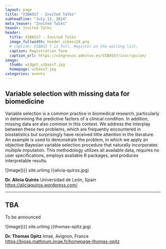 ```yaml
---
layout: page
title: "VIBASS7 - Invited Talks"
subheadline: "July 12, 2024"
meta_teaser: "Invited Talks"
teaser: Invited Talks
header:
  title: VIBASS7 - Invited Talks
  image_fullwidth: header_vibass18.png
  # caption: VIBASS 7 is full. Register on the waiting list.
  caption: Registration form
  caption_url: https://congresos.adeituv.es/VIBASS7/inscripcion/
image:
  thumb: widget_vibass7.jpg
  homepage: vibass7.jpg
categories: events
---
```



## Variable selection with missing data for biomedicine

Variable selection is a common practice in biomedical research,
particularly in determining the predictive factors of a clinical condition.
In addition, missing data are also common in this context. We address the
interplay between these two problems, which are frequently encountered in
biostatistics but surprisingly have received little attention in the
literature. An example is used to demonstrate the problem, in which we
apply an objective Bayesian variable selection procedure that naturally
incorporates multiple imputation. This methodology utilizes all available
data, requires no user specifications, employs available R packages, and
produces interpretable results.


![image]({{ site.urlimg }}alicia-quiros.jpg)

__Dr. Alicia Quirós__
Universidad de León, Spain
<https://aliciaquiros.wordpress.com/>


<hr>

## TBA

To be announced

![image]({{ site.urlimg }}thomas-opitz.jpg)

__Dr. Thomas Opitz__
Inrae, Avignon, France
<https://biosp.mathnum.inrae.fr/homepage-thomas-opitz>
